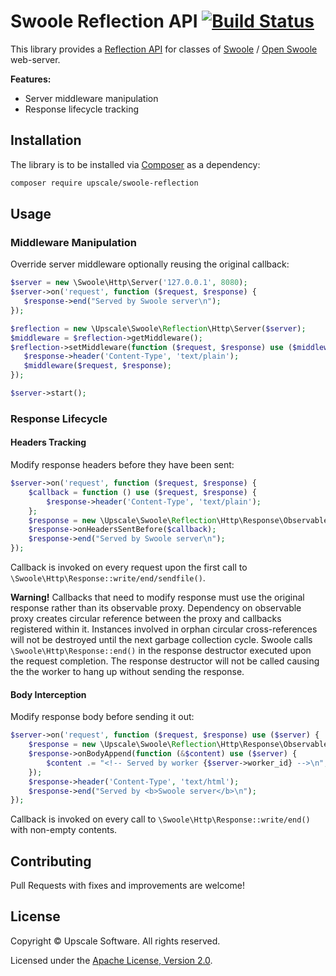 Swoole Reflection API [![Build Status](https://github.com/upscalesoftware/swoole-reflection/workflows/Tests/badge.svg?branch=master)](https://github.com/upscalesoftware/swoole-reflection/actions?query=workflow%3ATests+branch%3Amaster)
=====================

This library provides a [Reflection API](http://us3.php.net/manual/en/intro.reflection.php) for classes of [Swoole](https://github.com/swoole/swoole-src) / [Open Swoole](https://github.com/openswoole/swoole-src) web-server.

**Features:**
- Server middleware manipulation
- Response lifecycle tracking

## Installation

The library is to be installed via [Composer](https://getcomposer.org/) as a dependency:
```bash
composer require upscale/swoole-reflection
```
## Usage

### Middleware Manipulation

Override server middleware optionally reusing the original callback:
```php
$server = new \Swoole\Http\Server('127.0.0.1', 8080);
$server->on('request', function ($request, $response) {
   $response->end("Served by Swoole server\n");
});

$reflection = new \Upscale\Swoole\Reflection\Http\Server($server);
$middleware = $reflection->getMiddleware();
$reflection->setMiddleware(function ($request, $response) use ($middleware) {
   $response->header('Content-Type', 'text/plain');
   $middleware($request, $response);
});

$server->start();
```

### Response Lifecycle

#### Headers Tracking

Modify response headers before they have been sent:
```php
$server->on('request', function ($request, $response) {
    $callback = function () use ($request, $response) {
        $response->header('Content-Type', 'text/plain');
    };
    $response = new \Upscale\Swoole\Reflection\Http\Response\Observable($response);
    $response->onHeadersSentBefore($callback);    
    $response->end("Served by Swoole server\n");
});
```

Callback is invoked on every request upon the first call to `\Swoole\Http\Response::write/end/sendfile()`.

**Warning!** Callbacks that need to modify response must use the original response rather than its observable proxy.
Dependency on observable proxy creates circular reference between the proxy and callbacks registered within it.
Instances involved in orphan circular cross-references will not be destroyed until the next garbage collection cycle.
Swoole calls `\Swoole\Http\Response::end()` in the response destructor executed upon the request completion.
The response destructor will not be called causing the the worker to hang up without sending the response. 

#### Body Interception

Modify response body before sending it out:
```php
$server->on('request', function ($request, $response) use ($server) {
    $response = new \Upscale\Swoole\Reflection\Http\Response\Observable($response);
    $response->onBodyAppend(function (&$content) use ($server) {
        $content .= "<!-- Served by worker {$server->worker_id} -->\n";
    });
    $response->header('Content-Type', 'text/html');
    $response->end("Served by <b>Swoole server</b>\n");
});
```

Callback is invoked on every call to `\Swoole\Http\Response::write/end()` with non-empty contents.

## Contributing

Pull Requests with fixes and improvements are welcome!

## License

Copyright © Upscale Software. All rights reserved.

Licensed under the [Apache License, Version 2.0](https://github.com/upscalesoftware/swoole-reflection/blob/master/LICENSE.txt).